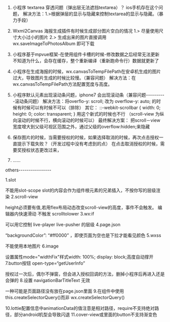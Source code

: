 1. 小程序 textarea 穿透问题（弹出层无法遮挡textarea）？
  ios手机存在这个问题，
  解决方法：1.>根据弹层的显示与隐藏来控制textarea的显示与隐藏。（暴力手段）

2. Wxml2Canvas 海报生成插件有时候生成部分图片空白的情况 
  1.> 尽量使用尺寸大小过小的图片
  2.> 生成出来的图片直接调用wx.saveImageToPhotosAlbum 即可下载

3. 小程序基于mpvue框架-在使用组件卡槽的时候-修改数据之后经常无法更新
  不知道为什么，会存在缓存，整个重新编译（重新跑命令行）数据就更新了

4. 小程序在生成海报的时候，wx.canvasToTempFilePath在安卓机生成的图片过大，导致图片生成的时候比较慢。（兼容问题）
  解决方法：在wx.canvasToTempFilePath方法配置宽度与高度。
  
5. 小程序默认元素出现滚动条问题，iphone7 会出现滚动条（兼容问题----------滚动条问题）
  解决方法：将overflo-y: scroll; 改为 overflow-y: auto; 的时候有时候可以有时候不可以（排除）
  其它：
  ::-webkit-scrollbar {
    width: 0;
    height: 0;
    color: transparent;
  }
  用这个新式的时候也不行 （scroll-view 为纵向滚动的时候不行，横向滚动的时候可以）
  最终解决方案：
  把scroll－view 宽度增大到父级可视区范围之外，通过父级的overflow:hidden;来隐藏

6. 保存图片的时候，当需要授权的时候，如果选择取消的时候，再次点击授权一直提示下载失败？（开发过程中没有考虑到的点）
   在点击取消授权的时候，需要奖授权状态更改过来，

7. ......




others----------------

1.slot

不能用slot-scope
slot的内容会作为组件根元素的兄弟插入，不按你写的层级渲染
2.scroll-view

height必须要有值,若用flex布局动态改变scroll-view的高度，事件不会触发。
编辑器内快速滑动 不触发 scrolltolower
3.wx:if

可以用它控制 live-player live-pusher 的层级
4.page.json

“backgroundColor”: “#ff0000” ，即使页面为空也是下拉才能看见颜色
5.wxss

不能使用本地图片
6.image

设置属性mode="widthFix"样式width: 100%; display: block;高度自动撑开
7.button按钮 open-type=“getUserInfo”

授权过一次后，偶尔不弹窗，但会进入授权回调的方法，删掉小程序后再进入还是会弹的
8.设置 navigationBarTitleText 无效

一种可能是页面路径没有放在page.json里面
9.在组件中使用 this.createSelectorQuery()而非 wx.createSelectorQuery()

10.lottie配置信息中animationData的值注意是相对路径，require不支持绝对路径，部分android机型会导致闪退
11.cover-view或里面的button不支持渐变色


